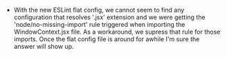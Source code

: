 - With the new ESLint flat config, we cannot seem to find any configuration that resolves '.jsx' extension and we were 
  getting the 'node/no-missing-import' rule triggered when importing the WindowContext.jsx file. As a workaround, we 
  supress that rule for those imports. Once the flat config file is around for awhile I'm sure the answer will show up.